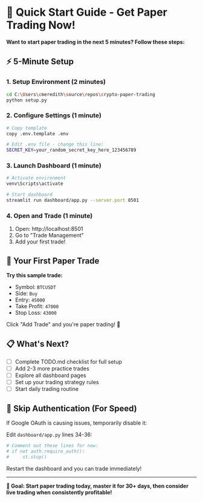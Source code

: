 # 🚀 Quick Start Guide - Get Paper Trading Now!

**Want to start paper trading in the next 5 minutes? Follow these steps:**

## ⚡ 5-Minute Setup

### 1. Setup Environment (2 minutes)
```bash
cd C:\Users\cmeredith\source\repos\crypto-paper-trading
python setup.py
```

### 2. Configure Settings (1 minute)
```bash
# Copy template
copy .env.template .env

# Edit .env file - change this line:
SECRET_KEY=your_random_secret_key_here_123456789
```

### 3. Launch Dashboard (1 minute)
```bash
# Activate environment
venv\Scripts\activate

# Start dashboard
streamlit run dashboard/app.py --server.port 8501
```

### 4. Open and Trade (1 minute)
1. Open: http://localhost:8501
2. Go to "Trade Management" 
3. Add your first trade!

## 🎯 Your First Paper Trade

**Try this sample trade:**
- Symbol: `BTCUSDT`
- Side: `Buy`
- Entry: `45000`
- Take Profit: `47000`
- Stop Loss: `43000`

Click "Add Trade" and you're paper trading! 🎉

## 📋 What's Next?

- [ ] Complete TODO.md checklist for full setup
- [ ] Add 2-3 more practice trades
- [ ] Explore all dashboard pages
- [ ] Set up your trading strategy rules
- [ ] Start daily trading routine

## 🔧 Skip Authentication (For Speed)

If Google OAuth is causing issues, temporarily disable it:

Edit `dashboard/app.py` lines 34-36:
```python
# Comment out these lines for now:
# if not auth.require_auth():
#     st.stop()
```

Restart the dashboard and you can trade immediately!

---

**🎯 Goal: Start paper trading today, master it for 30+ days, then consider live trading when consistently profitable!**